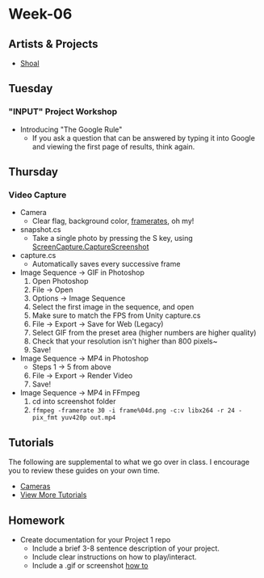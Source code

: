 # Week-06

## Artists & Projects

+ [Shoal](http://shakethatbutton.com/shoal/)

## Tuesday

### "INPUT" Project Workshop

+ Introducing "The Google Rule"
	+ If you ask a question that can be answered by typing it into Google and viewing the first page of results, think again.

## Thursday

### Video Capture

+ Camera
	+ Clear flag, background color, [framerates](fps.gif), oh my!
+ snapshot.cs
	+ Take a single photo by pressing the S key, using [ScreenCapture.CaptureScreenshot](https://docs.unity3d.com/ScriptReference/ScreenCapture.CaptureScreenshot.html)
+ capture.cs
	+ Automatically saves every successive frame
+ Image Sequence -> GIF in Photoshop
	1. Open Photoshop
	2. File -> Open
	3. Options -> Image Sequence
	4. Select the first image in the sequence, and open
	5. Make sure to match the FPS from Unity capture.cs
	6. File -> Export -> Save for Web (Legacy)
	7. Select GIF from the preset area (higher numbers are higher quality)
	8. Check that your resolution isn't higher than 800 pixels~
	9. Save!
+ Image Sequence -> MP4 in Photoshop
	+ Steps 1 -> 5 from above
	6. File -> Export -> Render Video
	7. Save!
+ Image Sequence -> MP4 in FFmpeg
	1. cd into screenshot folder
	2. `ffmpeg -framerate 30 -i frame%04d.png -c:v libx264 -r 24 -pix_fmt yuv420p out.mp4`

## Tutorials

The following are supplemental to what we go over in class. I encourage you to review these guides on your own time.

+ [Cameras](https://unity3d.com/learn/tutorials/topics/graphics/cameras)
+ [View More Tutorials](https://unity3d.com/learn/tutorials)

## Homework
+ Create documentation for your Project 1 repo
	+ Include a brief 3-8 sentence description of your project.
	+ Include clear instructions on how to play/interact.
	+ Include a .gif or screenshot [how to](https://github.com/adam-p/markdown-here/wiki/Markdown-Cheatsheet#images)